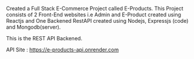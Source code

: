 Created a Full Stack E-Commerce Project called E-Products. 
This Project consists of 2 Front-End websites i.e Admin and E-Product created using Reactjs and One Backened RestAPI created using Nodejs, Expressjs (code) and Mongodb(server). 

This is the REST API Backened. 


API Site : https://e-products-api.onrender.com
